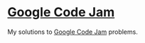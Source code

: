 # [Google Code Jam](http://code.google.com/codejam/)
My solutions to [Google Code Jam](http://code.google.com/codejam/) problems.
